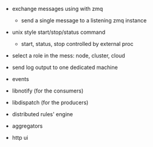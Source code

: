 
- exchange messages using with zmq
    - send a single message to a listening zmq instance
- unix style start/stop/status command
    - start, status, stop controlled by external proc
- select a role in the mess: node, cluster, cloud
- send log output to one dedicated machine

- events
- libnotify (for the consumers)
- libdispatch (for the producers)
- distributed rules' engine
- aggregators
- http ui

